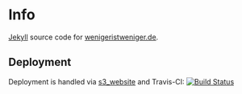 # Info

[Jekyll](http://jekyllrb.com/) source code for [wenigeristweniger.de](http://www.wenigeristweniger.de).

## Deployment

Deployment is handled via [s3_website](https://github.com/laurilehmijoki/s3_website) and Travis-CI: [![Build Status](https://travis-ci.org/hvolkmer/website-wiw.svg?branch=master)](https://travis-ci.org/hvolkmer/website-wiw)


